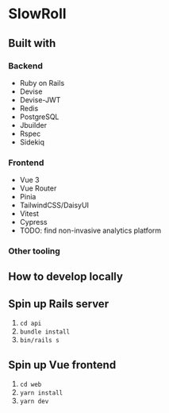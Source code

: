 # SlowRoll

## Built with

### Backend

- Ruby on Rails
- Devise
- Devise-JWT
- Redis
- PostgreSQL
- Jbuilder
- Rspec
- Sidekiq

### Frontend

- Vue 3
- Vue Router
- Pinia
- TailwindCSS/DaisyUI
- Vitest
- Cypress
- TODO: find non-invasive analytics platform

### Other tooling

<!-- TODO: add table of content -->

## How to develop locally

## Spin up Rails server

1. `cd api`
2. `bundle install`
3. `bin/rails s`

## Spin up Vue frontend

1. `cd web`
2. `yarn install`
3. `yarn dev`
